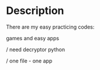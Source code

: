 # Description 
There are my easy practicing codes: 




games and easy apps




/ need decryptor python 




/ one file - one app
